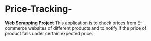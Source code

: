 # Price-Tracking-

**Web Scrapping Project**
This application is to check prices from E-commerce websites of different products and to notify if the price of product falls under certain expected price. 
